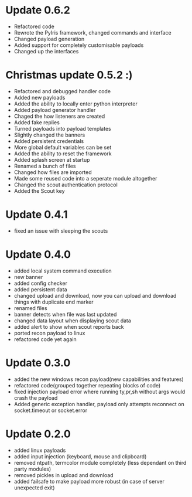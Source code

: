# Update 0.6.2
- Refactored code
- Rewrote the PyIris framework, changed commands and interface
- Changed payload generation
- Added support for completely customisable payloads
- Changed up the interfaces

# Christmas update 0.5.2 :)
- Refactored and debugged handler code
- Added new payloads
- Added the ability to locally enter python interpreter
- Added payload generator handler
- Chaged the how listeners are created
- Added fake replies
- Turned payloads into payload templates
- Slightly changed the banners
- Added persistent credentials
- More global default variables can be set
- Added the ability to reset the framework
- Added splash screen at startup
- Renamed a bunch of files
- Changed how files are imported
- Made some reused code into a seperate module altogether
- Changed the scout authentication protocol
- Added the Scout key

# Update 0.4.1
- fixed an issue with sleeping the scouts

# Update 0.4.0
- added local system command execution
- new banner
- added config checker
- added persistent data
- changed upload and download, now you can upload and download things with duplicate end marker
- renamed files
- banner detects when file was last updated
- changed data layout when displaying scout data
- added alert to show when scout reports back
- ported recon payload to linux
- refactored code yet again

# Update 0.3.0
- added the new windows recon payload(new capabilities and features)
- refactored code(grouped together repeating blocks of code)
- fixed injection payload error where running ty,pr,sh without args would crash the payload
- Added generic exception handler, payload only attempts reconnect on socket.timeout or socket.error

# Update 0.2.0
- added linux payloads
- added input injection (keyboard, mouse and clipboard)
- removed ntpath, termcolor module completely (less dependant on third party modules)
- removed pickles in upload and download
- added failsafe to make payload more robust (in case of server unexpected exit)
